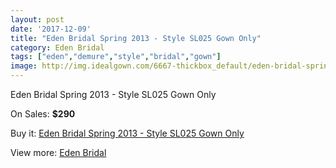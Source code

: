 ```yaml
---
layout: post
date: '2017-12-09'
title: "Eden Bridal Spring 2013 - Style SL025 Gown Only"
category: Eden Bridal
tags: ["eden","demure","style","bridal","gown"]
image: http://img.idealgown.com/6667-thickbox_default/eden-bridal-spring-2013-style-sl025-gown-only.jpg
---
```

Eden Bridal Spring 2013 - Style SL025 Gown Only

On Sales: **$290**
<a href="https://www.idealgown.com/en/eden-bridal/2878-eden-bridal-spring-2013-style-sl025-gown-only.html"><amp-img layout="responsive" width="600" height="600" src="//img.idealgown.com/6667-thickbox_default/eden-bridal-spring-2013-style-sl025-gown-only.jpg" alt="Eden Bridal Spring 2013 - Style SL025 Gown Only 0" /></a>
<a href="https://www.idealgown.com/en/eden-bridal/2878-eden-bridal-spring-2013-style-sl025-gown-only.html"><amp-img layout="responsive" width="600" height="600" src="//img.idealgown.com/6670-thickbox_default/eden-bridal-spring-2013-style-sl025-gown-only.jpg" alt="Eden Bridal Spring 2013 - Style SL025 Gown Only 1" /></a>
<a href="https://www.idealgown.com/en/eden-bridal/2878-eden-bridal-spring-2013-style-sl025-gown-only.html"><amp-img layout="responsive" width="600" height="600" src="//img.idealgown.com/6669-thickbox_default/eden-bridal-spring-2013-style-sl025-gown-only.jpg" alt="Eden Bridal Spring 2013 - Style SL025 Gown Only 2" /></a>
<a href="https://www.idealgown.com/en/eden-bridal/2878-eden-bridal-spring-2013-style-sl025-gown-only.html"><amp-img layout="responsive" width="600" height="600" src="//img.idealgown.com/6668-thickbox_default/eden-bridal-spring-2013-style-sl025-gown-only.jpg" alt="Eden Bridal Spring 2013 - Style SL025 Gown Only 3" /></a>

Buy it: [Eden Bridal Spring 2013 - Style SL025 Gown Only](https://www.idealgown.com/en/eden-bridal/2878-eden-bridal-spring-2013-style-sl025-gown-only.html "Eden Bridal Spring 2013 - Style SL025 Gown Only")

View more: [Eden Bridal](https://www.idealgown.com/en/34-eden-bridal "Eden Bridal")